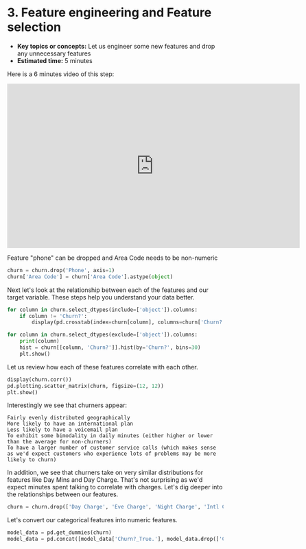 # 3. Feature engineering and Feature selection

* **Key topics or concepts:** Let us engineer some new features and drop any unnecessary features
* **Estimated time:** 5 minutes

Here is a 6 minutes video of this step:

<iframe src="https://broadcast.amazon.com/embed/140005" width="682" height="384" style="border:0" allowfullscreen></iframe>

Feature "phone" can be dropped and Area Code needs to be non-numeric

```python
churn = churn.drop('Phone', axis=1)
churn['Area Code'] = churn['Area Code'].astype(object)
```

Next let's look at the relationship between each of the features and our target variable.
These steps help you understand your data better.

```python
for column in churn.select_dtypes(include=['object']).columns:
    if column != 'Churn?':
        display(pd.crosstab(index=churn[column], columns=churn['Churn?'], normalize='columns'))

for column in churn.select_dtypes(exclude=['object']).columns:
    print(column)
    hist = churn[[column, 'Churn?']].hist(by='Churn?', bins=30)
    plt.show()
```

Let us review how each of these features correlate with each other.

```python
display(churn.corr())
pd.plotting.scatter_matrix(churn, figsize=(12, 12))
plt.show()
```

Interestingly we see that churners appear:

    Fairly evenly distributed geographically
    More likely to have an international plan
    Less likely to have a voicemail plan
    To exhibit some bimodality in daily minutes (either higher or lower than the average for non-churners)
    To have a larger number of customer service calls (which makes sense as we'd expect customers who experience lots of problems may be more likely to churn)

In addition, we see that churners take on very similar distributions for features like Day Mins and Day Charge. That's not surprising as we'd expect minutes spent talking to correlate with charges. Let's dig deeper into the relationships between our features.

```python
churn = churn.drop(['Day Charge', 'Eve Charge', 'Night Charge', 'Intl Charge'], axis=1)
```

Let's convert our categorical features into numeric features.

```python
model_data = pd.get_dummies(churn)
model_data = pd.concat([model_data['Churn?_True.'], model_data.drop(['Churn?_False.', 'Churn?_True.'], axis=1)], axis=1)
```